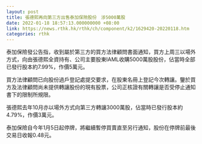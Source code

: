 ```yaml
---
layout: post
title: 張德熙再向第三方出售泰加保險股份　涉5000萬股
date: 2022-01-18 18:57:13.000000000 +08:00
link: https://news.rthk.hk/rthk/ch/component/k2/1629420-20220118.htm
categories: rthk
---
```


泰加保險發公告指，收到屬於第三方的買方法律顧問書面通知，買方上周三以場外方式，向由張德熙全資持有、公司主要股東IAML收購5000萬股股份，佔當時全部已發行股本約7.99%，作價5萬元。

買方法律顧問已向股份過戶登記處提交要求，在股東名冊上登記今次轉讓。鑒於買方及法律顧問尚未提供轉讓股份的現有股票，公司正核證有關轉讓是否受停止通知書下的限制所規限。

張德熙去年10月亦以場外方式向第三方轉讓3000萬股，佔當時已發行股本約4.79%，作價3萬元。

泰加保險自今年1月5日起停牌，將繼續暫停買賣直至另行通知，股份在停牌前最後交易日收報0.48元。
